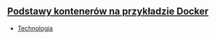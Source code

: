
## [Podstawy kontenerów na przykładzie Docker](hhttps://szkolachmury.pl/kubernetes/podstawy-kontenerow-na-przykladzie-docker/)

* [Technologia](https://docs.docker.com/engine/docker-overview/)

